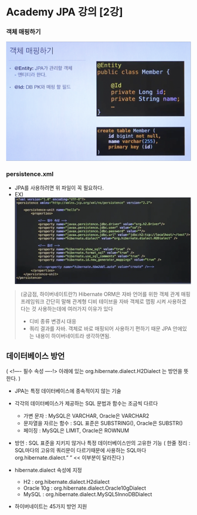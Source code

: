 # Academy JPA 강의 [2강]
### 객체 매핑하기
<img src ="img/two1.png">

### persistence.xml

- JPA를 사용하려면 위 파일이 꼭 필요하다.    
- EX)   <img src ="img/two2.png">

> (궁금점, 하이버네이트란?)
> Hibernate ORM은 자바 언어를 위한 객체 관계 매핑 프레임워크
> 간단히 말해 관계형 디비 테이브을 자바 객체로 맵핑 시켜 사용하겠다는 것
> 사용하는데에 여러가지 이유가 있다
>    - 디비 종류 변경시 대응
>    - 쿼리 결과를 자바. 객체로 바로 매핑되어 사용하기 편하기 때문
> JPA 안에있는 내용이 하이버네이트라 생각하면됨.

## 데이터베이스 방언
( <!—- 필수 속성 —-!> 아래에 있는 org.hibernate.dialect.H2Dialect 는 방언을 뜻한다. )
- JPA는 특정 데이터베이스에 종속적이지 않는 기술
- 각각의 데이터베이스가 제공하는 SQL 문법과 함수는 조금씩 다르다
	- 가변 문자 : MySQL은 VARCHAR, Oracle은 VARCHAR2
	- 문자열을 자르는 함수 : SQL 표준은 SUBSTRING(), Oracle은 SUBSTR()
	- 페이징 : MySQL은 LIMIT, Oracle은 ROWNUM
- 방언 : SQL 표준을 지키지 않거나 특정 데이터베이스만의 고유한 기능
( 한줄 정리 : SQL마다의 고유의 쿼리문이 다르기때문에 사용하는 SQL마다   org.hibernate.dialect.” ” << 이부분이 달라진다 )

- hibernate.dialect 속성에 지정
	- H2 : org.hibernate.dialect.H2dialect
	- Oracle 10g : org.hibernate.dialect.Oracle10gDialect
	- MySQL : org.hibernate.dialect.MySQL5lnnoDBDialect

- 하이버네이트는 45가지 방언 지원
